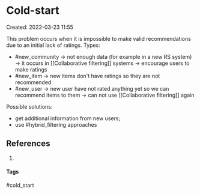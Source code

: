 # Cold-start
Created: 2022-03-23 11:55

This problem occurs when it is impossible to make valid recommendations due to an initial lack of ratings.
Types:
- #new_community -> not enough data (for example in a new RS system) -> it occurs in [[Collaborative filtering]] systems -> encourage users to make ratings
- #new_item -> new items don't have ratings so they are not recommended 
- #new_user -> new user have not rated anything yet so we can recommend items to them -> can not use [[Collaborative filtering]] again

Possible solutions:
- get additional information from new users;
- use #hybrid_filtering  approaches
## References
1. 


#### Tags
#cold_start